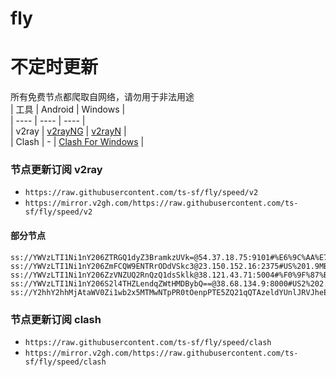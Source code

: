 # fly
# 不定时更新
所有免费节点都爬取自网络，请勿用于非法用途  
|  工具  | Android  | Windows  |  
|  ----  | ----   | ----  |  
| v2ray  | [v2rayNG](https://github.com/2dust/v2rayNG/releases) | [v2rayN](https://github.com/2dust/v2rayN/releases) |  
| Clash  | - | [Clash For Windows](https://github.com/2dust/clashN/releases) | 
  
### 节点更新订阅  v2ray
- `https://raw.githubusercontent.com/ts-sf/fly/speed/v2`  
- `https://mirror.v2gh.com/https://raw.githubusercontent.com/ts-sf/fly/speed/v2`  

#### 部分节点  
``` 
ss://YWVzLTI1Ni1nY206ZTRGQ1dyZ3BramkzUVk=@54.37.18.75:9101#%E6%9C%AA%E7%9F%A5%20558.3KB%2Fs
ss://YWVzLTI1Ni1nY206ZmFCQW9ENTRrODdVSkc3@23.150.152.16:2375#US%201.9MB%2Fs
ss://YWVzLTI1Ni1nY206ZzVNZUQ2RnQzQ1dsSklk@38.121.43.71:5004#%F0%9F%87%BA%F0%9F%87%B8US%E7%BE%8E%E5%9B%BD2%201.7MB%2Fs
ss://YWVzLTI1Ni1nY206S2l4THZLendqZWtHMDBybQ==@38.68.134.9:8000#US2%202.0MB%2Fs
ss://Y2hhY2hhMjAtaWV0Zi1wb2x5MTMwNTpPR0tOenpPTE5ZQ21qQTAzeldYUnlJRVJheERUOTNIaU4wUkd2WWJKYmFCY3dqSW4=@5.188.168.230:51348#%E6%9C%AA%E7%9F%A511%205.4MB%2Fs
```
### 节点更新订阅  clash
- `https://raw.githubusercontent.com/ts-sf/fly/speed/clash`  
- `https://mirror.v2gh.com/https://raw.githubusercontent.com/ts-sf/fly/speed/clash`  


